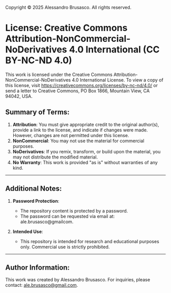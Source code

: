 Copyright © 2025 Alessandro Brusasco. All rights reserved.

# License: Creative Commons Attribution-NonCommercial-NoDerivatives 4.0 International (CC BY-NC-ND 4.0)

This work is licensed under the Creative Commons Attribution-NonCommercial-NoDerivatives 4.0 International License. 
To view a copy of this license, visit https://creativecommons.org/licenses/by-nc-nd/4.0/ or send a letter to 
Creative Commons, PO Box 1866, Mountain View, CA 94042, USA.


## Summary of Terms:
1. **Attribution**: You must give appropriate credit to the original author(s), provide a link to the license, and indicate if changes were made. However, changes are not permitted under this license.
2. **NonCommercial**: You may not use the material for commercial purposes.
3. **NoDerivatives**: If you remix, transform, or build upon the material, you may not distribute the modified material.
4. **No Warranty**: This work is provided "as is" without warranties of any kind.

---

## Additional Notes:

1. **Password Protection**: 
   - The repository content is protected by a password. 
   - The password can be requested via email at: ale.brusasco@gmailcom.

2. **Intended Use**:
   - This repository is intended for research and educational purposes only. Commercial use is strictly prohibited.


---

## Author Information:
This work was created by Alessandro Brusasco. 
For inquiries, please contact: ale.brusasco@gmail.com.
